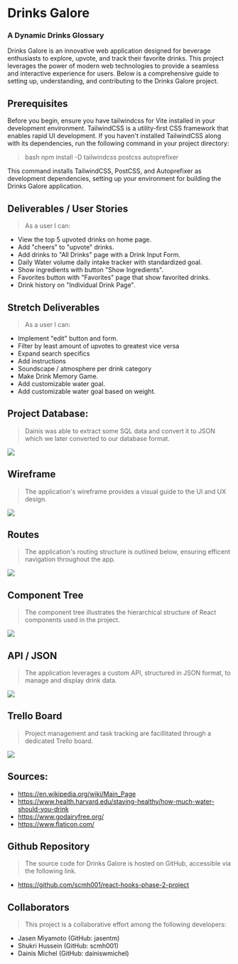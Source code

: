 # Drinks Galore 

### A Dynamic Drinks Glossary
Drinks Galore is an innovative web application designed for beverage enthusiasts to explore, upvote, and track their favorite drinks. This project leverages the power of modern web technologies to provide a seamless and interactive experience for users. Below is a comprehensive guide to setting up, understanding, and contributing to the Drinks Galore project.


## Prerequisites 
Before you begin, ensure you have tailwindcss for Vite installed in your development environment. TailwindCSS is a utility-first CSS framework that enables rapid UI development. If you haven't installed TailwindCSS along with its dependencies, run the following command in your project directory:
>bash
>npm install -D tailwindcss postcss autoprefixer

This command installs TailwindCSS, PostCSS, and Autoprefixer as development dependencies, setting up your environment for building the Drinks Galore application.

## Deliverables / User Stories
> As a user I can:
* View the top 5 upvoted drinks on home page.
* Add "cheers" to "upvote" drinks.
* Add drinks to "All Drinks" page with a Drink Input Form.
* Daily Water volume daily intake tracker with standardized goal.
* Show ingredients with button "Show Ingredients".
* Favorites button with "Favorites" page that show favorited drinks.
* Drink history on "Individual Drink Page".


## Stretch Deliverables
> As a user I can:
* Implement "edit" button and form.
* Filter by least amount of upvotes to greatest vice versa
* Expand search specifics
* Add instructions
* Soundscape / atmosphere per drink category
* Make Drink Memory Game.
* Add customizable water goal.
* Add customizable water goal based on weight.



## Project Database:
>Dainis was able to extract some SQL data and convert it to JSON which we later converted to our database format.

<img src="planning/assets/images/dbsh.PNG" />

## Wireframe
> The application's wireframe provides a visual guide to the UI and UX design.

<img src="planning/assets/images/impWire.PNG" />

## Routes 
> The application's routing structure is outlined below, ensuring efficent navigation throughout the app.

<img src="planning/routesFinal.JPG" />

## Component Tree 
> The component tree illustrates the hierarchical structure of React components used in the project.

<img src="planning/treeFinal1.JPG" />

## API / JSON
> The application leverages a custom API, structured in JSON format, to manage and display drink data.

<img src="planning/apiFinal.JPG" />

## Trello Board
> Project management and task tracking are facillitated through a dedicated Trello board.

<img src="planning/trellowFinal.JPG" />

## Sources:
* https://en.wikipedia.org/wiki/Main_Page
* https://www.health.harvard.edu/staying-healthy/how-much-water-should-you-drink
* https://www.godairyfree.org/
* https://www.flaticon.com/

## Github Repository
> The source code for Drinks Galore is hosted on GitHub, accessible via the following link.
* https://github.com/scmh001/react-hooks-phase-2-project

## Collaborators
> This project is a collaborative effort among the following developers:

* Jasen Miyamoto (GitHub: jasentm)
* Shukri Hussein (GitHub: scmh001)
* Dainis Michel (GitHub: dainiswmichel)
